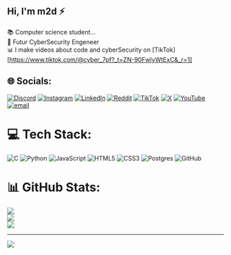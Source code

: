 ## Hi, I'm m2d ⚡

📚 Computer science student...<br>
🙌 Futur CyberSecurity Engeneer<br>
📊 I make videos about code and cyberSecurity on [TikTok][https://www.tiktok.com/@cyber_7pf?_t=ZN-90FwlyWtExC&_r=1]


## 🌐 Socials:
[![Discord](https://img.shields.io/badge/Discord-%237289DA.svg?logo=discord&logoColor=white)](https://discord.gg/mhd7pf) [![Instagram](https://img.shields.io/badge/Instagram-%23E4405F.svg?logo=Instagram&logoColor=white)](https://www.instagram.com/cyber_7pf?igsh=eDUyNzhjODMzN2Vx) [![LinkedIn](https://img.shields.io/badge/LinkedIn-%230077B5.svg?logo=linkedin&logoColor=white)](https://linkedin.com/in/diouldediallo28) [![Reddit](https://img.shields.io/badge/Reddit-%23FF4500.svg?logo=Reddit&logoColor=white)](https://reddit.com/user/Usual_Willingness_19) [![TikTok](https://img.shields.io/badge/TikTok-%23000000.svg?log)](https://www.tiktok.com/@cyber_7pf?_t=ZN-90FwlyWtExC&_r=1) [![X](https://img.shields.io/badge/X-black.svg?logo=X&logoColor=white)](https://x.com/mhd_dioulde28) [![YouTube](https://img.shields.io/badge/YouTube-%23FF0000.svg?logo=YouTube&logoColor=white)](https://youtube.com/@mhd_dioulde28) [![email](https://img.shields.io/badge/Email-D14836?logo=gmail&logoColor=white)](mailto:realmoddoss@gmail.com) 

# 💻 Tech Stack:
![C](https://img.shields.io/badge/c-%2300599C.svg?style=for-the-badge&logo=c&logoColor=white) ![Python](https://img.shields.io/badge/python-3670A0?style=for-the-badge&logo=python&logoColor=ffdd54) ![JavaScript](https://img.shields.io/badge/javascript-%23323330.svg?style=for-the-badge&logo=javascript&logoColor=%23F7DF1E) ![HTML5](https://img.shields.io/badge/html5-%23E34F26.svg?style=for-the-badge&logo=html5&logoColor=white) ![CSS3](https://img.shields.io/badge/css3-%231572B6.svg?style=for-the-badge&logo=css3&logoColor=white) ![Postgres](https://img.shields.io/badge/postgres-%23316192.svg?style=for-the-badge&logo=postgresql&logoColor=white) ![GitHub](https://img.shields.io/badge/github-%23121011.svg?style=for-the-badge&logo=github&logoColor=white)
# 📊 GitHub Stats:
![](https://github-readme-stats.vercel.app/api?username=mhd7pf&theme=dark&hide_border=false&include_all_commits=true&count_private=false)<br/>
![](https://nirzak-streak-stats.vercel.app/?user=mhd7pf&theme=dark&hide_border=false)<br/>
![](https://github-readme-stats.vercel.app/api/top-langs/?username=mhd7pf&theme=dark&hide_border=false&include_all_commits=true&count_private=false&layout=compact)

---
[![](https://visitcount.itsvg.in/api?id=mhd7pf&icon=0&color=0)](https://visitcount.itsvg.in)

<!-- Proudly created with GPRM ( https://gprm.itsvg.in ) -->
